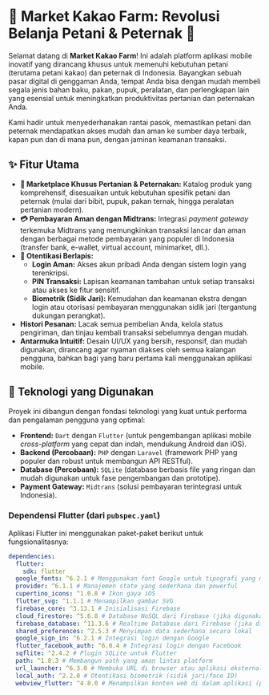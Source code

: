 # 🚜 Market Kakao Farm: Revolusi Belanja Petani & Peternak 🌾

Selamat datang di **Market Kakao Farm**! Ini adalah platform aplikasi mobile inovatif yang dirancang khusus untuk memenuhi kebutuhan petani (terutama petani kakao) dan peternak di Indonesia. Bayangkan sebuah pasar digital di genggaman Anda, tempat Anda bisa dengan mudah membeli segala jenis bahan baku, pakan, pupuk, peralatan, dan perlengkapan lain yang esensial untuk meningkatkan produktivitas pertanian dan peternakan Anda.

Kami hadir untuk menyederhanakan rantai pasok, memastikan petani dan peternak mendapatkan akses mudah dan aman ke sumber daya terbaik, kapan pun dan di mana pun, dengan jaminan keamanan transaksi.

## ✨ Fitur Utama

- **🛒 Marketplace Khusus Pertanian & Peternakan:** Katalog produk yang komprehensif, disesuaikan untuk kebutuhan spesifik petani dan peternak (mulai dari bibit, pupuk, pakan ternak, hingga peralatan pertanian modern).
- **💳 Pembayaran Aman dengan Midtrans:** Integrasi _payment gateway_ terkemuka Midtrans yang memungkinkan transaksi lancar dan aman dengan berbagai metode pembayaran yang populer di Indonesia (transfer bank, e-wallet, virtual account, minimarket, dll.).
- **🔐 Otentikasi Berlapis:**
  - **Login Aman:** Akses akun pribadi Anda dengan sistem login yang terenkripsi.
  - **PIN Transaksi:** Lapisan keamanan tambahan untuk setiap transaksi atau akses ke fitur sensitif.
  - **Biometrik (Sidik Jari):** Kemudahan dan keamanan ekstra dengan login atau otorisasi pembayaran menggunakan sidik jari (tergantung dukungan perangkat).
- **Histori Pesanan:** Lacak semua pembelian Anda, kelola status pengiriman, dan tinjau kembali transaksi sebelumnya dengan mudah.
- **Antarmuka Intuitif:** Desain UI/UX yang bersih, responsif, dan mudah digunakan, dirancang agar nyaman diakses oleh semua kalangan pengguna, bahkan bagi yang baru pertama kali menggunakan aplikasi mobile.

## 🚀 Teknologi yang Digunakan

Proyek ini dibangun dengan fondasi teknologi yang kuat untuk performa dan pengalaman pengguna yang optimal:

- **Frontend:** `Dart` dengan `Flutter` (untuk pengembangan aplikasi mobile _cross-platform_ yang cepat dan indah, mendukung Android dan iOS).
- **Backend (Percobaan):** `PHP` dengan `Laravel` (framework PHP yang populer dan robust untuk membangun API RESTful).
- **Database (Percobaan):** `SQLite` (database berbasis file yang ringan dan mudah digunakan untuk fase pengembangan dan prototipe).
- **Payment Gateway:** `Midtrans` (solusi pembayaran terintegrasi untuk Indonesia).

### Dependensi Flutter (dari `pubspec.yaml`)

Aplikasi Flutter ini menggunakan paket-paket berikut untuk fungsionalitasnya:

```yaml
dependencies:
  flutter:
    sdk: flutter
  google_fonts: ^6.2.1 # Menggunakan font Google untuk tipografi yang menarik
  provider: ^6.1.1 # Manajemen state yang sederhana dan powerful
  cupertino_icons: ^1.0.8 # Ikon gaya iOS
  flutter_svg: ^1.1.1 # Menampilkan gambar SVG
  firebase_core: ^3.13.1 # Inisialisasi Firebase
  cloud_firestore: ^5.6.8 # Database NoSQL dari Firebase (jika digunakan)
  firebase_database: ^11.3.6 # Realtime Database dari Firebase (jika digunakan)
  shared_preferences: ^2.5.3 # Menyimpan data sederhana secara lokal
  google_sign_in: ^6.2.1 # Integrasi login dengan Google
  flutter_facebook_auth: ^6.0.4 # Integrasi login dengan Facebook
  sqflite: ^2.4.2 # Plugin SQLite untuk Flutter
  path: ^1.8.3 # Membangun path yang aman lintas platform
  url_launcher: ^6.3.0 # Membuka URL di browser atau aplikasi eksternal
  local_auth: ^2.2.0 # Otentikasi biometrik (sidik jari/face ID)
  webview_flutter: ^4.8.0 # Menampilkan konten web di dalam aplikasi (penting untuk Midtrans)
```
